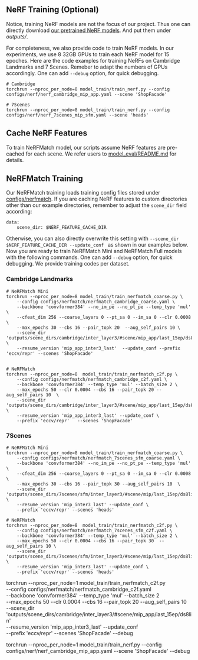 

## NeRF Training (Optional)
Notice, training NeRF models are not the focus of our project. Thus one can directly download [our pretrained NeRF models](). And put them under _outputs/_.

For completeness, we also provide code to train NeRF models. In our experiments, we use 8 32GB GPUs to train each NeRF model for 15 epoches. Here are the code examples for training NeRFs on Cambridge Landmarks and 7 Scenes. Remeber to adapt the numbers of GPUs accordingly. One can add  `--debug` option, for quick debugging.

```
# Cambridge
torchrun --nproc_per_node=8 model_train/train_nerf.py --config configs/nerf/nerf_cambridge_mip_app.yaml --scene 'ShopFacade'

# 7Scenes
torchrun --nproc_per_node=8 model_train/train_nerf.py --config configs/nerf/nerf_7scenes_mip_sfm.yaml --scene 'heads'
```

## Cache NeRF Features
To train NeRFMatch model, our scripts assume NeRF features are pre-cached for each scene. We refer users to [model_eval/README.md](../model_eval/README.md) for details.

## NeRFMatch Training
Our NeRFMatch training loads training config files stored under [configs/nerfmatch](../configs/nerfmatch). 
If you are caching NeRF features to custom directories other than our example directories, remember to adjust the `scene_dir` field according:
```
data:
    scene_dir: $NERF_FEATURE_CACHE_DIR
```
Otherwise, you can also directly overwrite this setting with `--scene_dir $NERF_FEATURE_CACHE_DIR --update_conf ` as shown in our examples below. 
Now you are ready to train NeRFMatch Mini and NeRFMatch Full models with the following commands. One can add  `--debug` option, for quick debugging. We provide training codes per dataset.

### Cambridge Landmarks
```
# NeRFMatch Mini
torchrun --nproc_per_node=8 model_train/train_nerfmatch_coarse.py \
    --config configs/nerfmatch/nerfmatch_cambridge_coarse.yaml \
    --backbone 'convformer384' --no_im_pe --no_pt_pe --temp_type 'mul' \
    --cfeat_dim 256 --coarse_layers 0 --pt_sa 0 --im_sa 0 --clr 0.0008  \
    --max_epochs 30 --cbs 16 --pair_topk 20  --aug_self_pairs 10 \
    --scene_dir 'outputs/scene_dirs/cambridge/inter_layer3/#scene/mip_app/last_15ep/ds8lin' \
    --resume_version 'mip_app_inter3_last'  --update_conf --prefix 'eccv/repr' --scenes 'ShopFacade' 


# NeRFMatch
torchrun --nproc_per_node=8  model_train/train_nerfmatch_c2f.py \
    --config configs/nerfmatch/nerfmatch_cambridge_c2f.yaml \
    --backbone 'convformer384' --temp_type 'mul' --batch_size 2 \
    --max_epochs 50 --clr 0.0004 --cbs 16 --pair_topk 20 --aug_self_pairs 10  \
    --scene_dir  'outputs/scene_dirs/cambridge/inter_layer3/#scene/mip_app/last_15ep/ds8lin'   \
    --resume_version 'mip_app_inter3_last' --update_conf \
    --prefix 'eccv/repr'   --scenes 'ShopFacade' 
```

### 7Scenes
```
# NeRFMatch Mini
torchrun --nproc_per_node=8 model_train/train_nerfmatch_coarse.py \
    --config configs/nerfmatch/nerfmatch_7scenes_sfm_coarse.yaml \
    --backbone 'convformer384' --no_im_pe --no_pt_pe --temp_type 'mul' \
    --cfeat_dim 256 --coarse_layers 0 --pt_sa 0 --im_sa 0 --clr 0.0008 \
    --max_epochs 30 --cbs 16 --pair_topk 30 --aug_self_pairs 10  \
    --scene_dir 'outputs/scene_dirs/7scenes/sfm/inter_layer3/#scene/mip/last_15ep/ds8lin' \
    --resume_version 'mip_inter3_last' --update_conf \
    --prefix 'eccv/repr' --scenes 'heads'  

# NeRFMatch
torchrun --nproc_per_node=8  model_train/train_nerfmatch_c2f.py \
    --config configs/nerfmatch/nerfmatch_7scenes_sfm_c2f.yaml \
    --backbone 'convformer384' --temp_type 'mul' --batch_size 2 \
    --max_epochs 50 --clr 0.0004 --cbs 16 --pair_topk 30  --aug_self_pairs 10 \
    --scene_dir  'outputs/scene_dirs/7scenes/sfm/inter_layer3/#scene/mip/last_15ep/ds8lin' \
    --resume_version 'mip_inter3_last' --update_conf \
    --prefix 'eccv/repr' --scenes 'heads'
```


torchrun --nproc_per_node=1  model_train/train_nerfmatch_c2f.py \
    --config configs/nerfmatch/nerfmatch_cambridge_c2f.yaml \
    --backbone 'convformer384' --temp_type 'mul' --batch_size 2 \
    --max_epochs 50 --clr 0.0004 --cbs 16 --pair_topk 20 --aug_self_pairs 10  \
    --scene_dir  'outputs/scene_dirs/cambridge/inter_layer3/#scene/mip_app/last_15ep/ds8lin'   \
    --resume_version 'mip_app_inter3_last' --update_conf \
    --prefix 'eccv/repr'   --scenes 'ShopFacade' --debug

torchrun --nproc_per_node=1 model_train/train_nerf.py --config configs/nerf/nerf_cambridge_mip_app.yaml --scene 'ShopFacade' --debug



